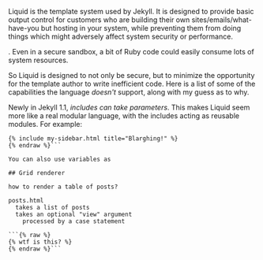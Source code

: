 Liquid is the template system used by Jekyll. It is designed to provide basic output control for customers who are building their own sites/emails/what-have-you but hosting in your system, while preventing them from doing things which might adversely affect system security or performance.

. Even in a secure sandbox, a bit of Ruby code could easily consume lots of system resources.

So Liquid is designed to not only be secure, but to minimize the opportunity for the template author to write inefficient code. Here is a list of some of the capabilities the language *doesn't* support, along with my guess as to why.

Newly in Jekyll 1.1, *includes can take parameters*. This makes Liquid seem more like a real modular language, with the includes acting as reusable modules. For example:

```{% raw %}
{% include my-sidebar.html title="Blarghing!" %}
{% endraw %}```

You can also use variables as 

## Grid renderer

how to render a table of posts?

posts.html
  takes a list of posts
  takes an optional "view" argument
    processed by a case statement

```{% raw %}
{% wtf is this? %}
{% endraw %}```